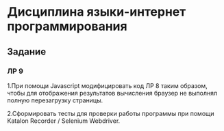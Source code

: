 # Дисциплина языки-интернет программирования
## Задание

### ЛР 9

1.При помощи Javascript модифицировать код ЛР 8 таким образом, чтобы для отображения результатов вычисления браузер не выполнял полную перезагрузку страницы.

2.Сформировать тесты для проверки работы программы при помощи Katalon Recorder / Selenium Webdriver.
